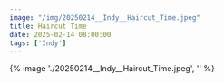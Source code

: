 ```yaml
---
image: "/img/20250214__Indy__Haircut_Time.jpeg"
title: Haircut Time 
date: 2025-02-14 08:00:00
tags: ['Indy']
---
```

{% image './20250214__Indy__Haircut_Time.jpeg', '' %}
